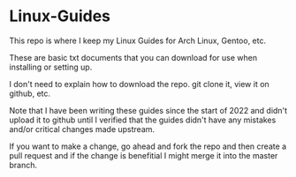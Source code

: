 # Linux-Guides
This repo is where I keep my Linux Guides for Arch Linux, Gentoo, etc.

These are basic txt documents that you can download for use when installing or setting up.

I don't need to explain how to download the repo. git clone it, view it on github, etc.

Note that I have been writing these guides since the start of 2022 and didn't upload it to github until I verified that the guides didn't have any mistakes and/or critical changes made upstream.

If you want to make a change, go ahead and fork the repo and then create a pull request and if the change is benefitial I might merge it into the master branch.
